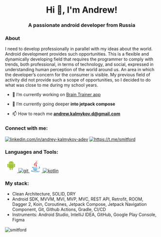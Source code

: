 <h1 align="center">Hi 👋, I'm Andrew!</h1>
<h3 align="center">A passionate android developer from Russia</h3>

<h3 align="left">About</h3>

I need to develop professionally in parallel with my ideas about the world. Android development provides such opportunities. This is a flexible and dynamically developing field that requires the programmer to comply with trends, both professional, in terms of technology, and social, expressed in understanding human perception of the world around us. An area in which the developer’s concern for the consumer is visible. My previous field of activity did not provide such a scope of opportunities, so I decided to do what was close to me during my school years.

- 🔭 I’m currently working on [Brain Trainer app](https://github.com/smitford/BrainTrainer)

- 🌱 I’m currently going deeper **into jetpack compose**

- 📫 How to reach me **andrew.kalmykov.d@gmail.com**

<h3 align="left">Connect with me:</h3>
<p align="left">
<a href="https://linkedin.com/in/linkedin.com/in/andrey-kalmykov-adev" target="blank"><img align="center" src="https://raw.githubusercontent.com/rahuldkjain/github-profile-readme-generator/master/src/images/icons/Social/linked-in-alt.svg" alt="linkedin.com/in/andrey-kalmykov-adev" height="30" width="40" /></a>
 <a href="https://t.me/smitford" target="blank"><img align="center" src="https://upload.wikimedia.org/wikipedia/commons/8/83/Telegram_2019_Logo.svg" alt="https://t.me/smitford" height="30" width="40" /></a>
</p>


<h3 align="left">Languages and Tools:</h3>
<p align="left"> <a href="https://developer.android.com" target="_blank" rel="noreferrer"> <img src="https://raw.githubusercontent.com/devicons/devicon/master/icons/android/android-original-wordmark.svg" alt="android" width="40" height="40"/> </a> <a href="https://git-scm.com/" target="_blank" rel="noreferrer"> <img src="https://www.vectorlogo.zone/logos/git-scm/git-scm-icon.svg" alt="git" width="40" height="40"/> </a> <a href="https://www.java.com" target="_blank" rel="noreferrer"> <img src="https://raw.githubusercontent.com/devicons/devicon/master/icons/java/java-original.svg" alt="java" width="40" height="40"/> </a> <a href="https://kotlinlang.org" target="_blank" rel="noreferrer"> <img src="https://www.vectorlogo.zone/logos/kotlinlang/kotlinlang-icon.svg" alt="kotlin" width="40" height="40"/> </a> </p>

<h3 align="left">My stack:</h3>

- Clean Architecture, SOLID, DRY
- Android SDK, MVVM, MVI, MVP, MVC, REST API, Retrofit, ROOM, Dagger 2, Koin, Coroutines, Jetpack Compose, Jetpack Navigation Component, Git, Github Actions, Gradle, CI/CD
- Instruments: Android Studio, IntelliJ IDEA, GitHub, Google Play Console, Figma

<p><img align="center" src="https://github-readme-stats.vercel.app/api/top-langs?username=smitford&show_icons=true&locale=en&layout=compact" alt="smitford" /></p>

